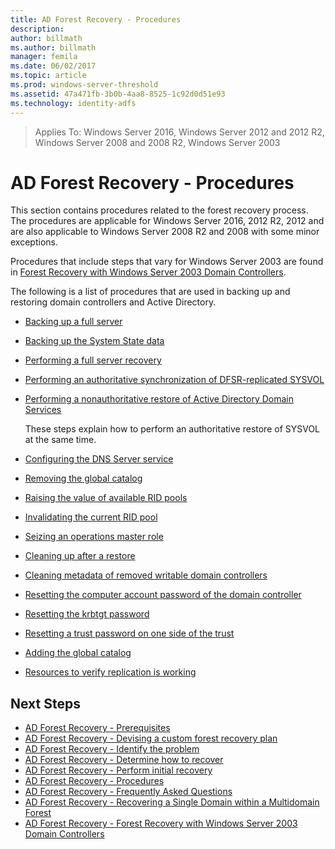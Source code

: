 ```yaml
---
title: AD Forest Recovery - Procedures
description:
author: billmath
ms.author: billmath
manager: femila
ms.date: 06/02/2017
ms.topic: article
ms.prod: windows-server-threshold
ms.assetid: 47a471fb-3b0b-4aa8-8525-1c92d0d51e93
ms.technology: identity-adfs
---
```


>Applies To: Windows Server 2016, Windows Server 2012 and 2012 R2, Windows Server 2008 and 2008 R2, Windows Server 2003

# AD Forest Recovery - Procedures

This section contains procedures related to the forest recovery process. The procedures are applicable for Windows Server 2016, 2012 R2, 2012 and are also applicable to Windows Server 2008 R2 and 2008 with some minor exceptions. 

Procedures that include steps that vary for Windows Server 2003 are found in [Forest Recovery with Windows Server 2003 Domain Controllers](AD-Forest-Recovery-Windows-Server-2003.md).  

The following is a list of procedures that are used in backing up and restoring domain controllers and Active Directory.
  
-   [Backing up a full server](AD-Forest-Recovery-Backing-up-a-Full-Server.md)  
-   [Backing up the System State data](AD-Forest-Recovery-Backing-up-System-State.md)  
-   [Performing a full server recovery](AD-Forest-Recovery-Perform-a-Full-Recovery.md)  
-   [Performing an authoritative synchronization of DFSR-replicated SYSVOL](AD-Forest-Recovery-Authoritative-Recovery-SYSVOL.md)  
-   [Performing a nonauthoritative restore of Active Directory Domain Services](AD-Forest-Recovery-Nonauthoritative-Restore.md)  
  
     These steps explain how to perform an authoritative restore of SYSVOL at the same time.  
-   [Configuring the DNS Server service](AD-Forest-Recovery-Configure-DNS.md)  
-   [Removing the global catalog](AD-Forest-Recovery-Remove-GC.md)  
-   [Raising the value of available RID pools](AD-Forest-Recovery-Raise-RID-Pool.md)  
-   [Invalidating the current RID pool](AD-Forest-Recovery-Invaildate-RID-Pool.md)  
-   [Seizing an operations master role](AD-Forest-Recovery-Seizing-Operations-Master-Role.md)  
-   [Cleaning up after a restore](AD-Forest-Recovery-Cleanup.md)
-   [Cleaning metadata of removed writable domain controllers](AD-Forest-Recovery-Cleaning-Metadata.md)  
-   [Resetting the computer account password of the domain controller](AD-Forest-Recovery-Reset-Computer-Account-DC.md)  
-   [Resetting the krbtgt password](AD-Forest-Recovery-Resetting-the-krbtgt-password.md)  
-   [Resetting a trust password on one side of the trust](AD-Forest-Recovery-Reset-Trust.md)  
-   [Adding the global catalog](AD-Forest-Recovery-Add-GC.md)  
-   [Resources to verify replication is working](AD-Forest-Recovery-Verify-Replication.md)  
  
  
## Next Steps
-   [AD Forest Recovery - Prerequisites](AD-Forest-Recovery-Prerequisties.md)  
-   [AD Forest Recovery - Devising a custom forest recovery plan](AD-Forest-Recovery-Devising-a-Plan.md)  
- [AD Forest Recovery - Identify the problem](AD-Forest-Recovery-Identify-the-Problem.md)
-   [AD Forest Recovery - Determine how to recover](AD-Forest-Recovery-Determine-how-to-Recover.md)
-   [AD Forest Recovery - Perform initial recovery](AD-Forest-Recovery-Perform-initial-recovery.md)  
-   [AD Forest Recovery - Procedures](AD-Forest-Recovery-Procedures.md)  
-   [AD Forest Recovery - Frequently Asked Questions](AD-Forest-Recovery-FAQ.md)  
-   [AD Forest Recovery - Recovering a Single Domain within a Multidomain Forest](AD-Forest-Recovery-Single-Domain-in-Multidomain-Recovery.md)  
-   [AD Forest Recovery - Forest Recovery with Windows Server 2003 Domain Controllers](AD-Forest-Recovery-Windows-Server-2003.md) 
